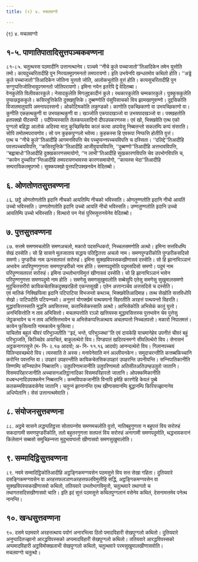 ```yaml
---
title: (९) ४. मचलवग्गो

---
```

(९) ४. मचलवग्गो  


## १-५. पाणातिपातादिसुत्तपञ्‍चकवण्णना

८१-८५. चतुत्थस्स पठमादीनि उत्तानत्थानेव। पञ्‍चमे ‘‘नीचे कुले पच्‍चाजातो’’तिआदिकेन तमेन युत्तोति तमो। कायदुच्‍चरितादीहि पुन निरयतमूपगमनतो तमपरायणो। इति उभयेनपि खन्धतमोव कथितो होति। ‘‘अड्ढे कुले पच्‍चाजातो’’तिआदिकेन जोतिना युत्ततो जोति, आलोकभूतोति वुत्तं होति। कायसुचरितादीहि पुन सग्गुप्पत्तिजोतिभावूपगमनतो जोतिपरायणो। इमिना नयेन इतरेपि द्वे वेदितब्बा।  
वेनकुलेति विलीवकारकुले। नेसादकुलेति मिगलुद्दकादीनं कुले। रथकारकुलेति चम्मकारकुले। पुक्‍कुसकुलेति पुप्फछड्डककुले। कसिरवुत्तिकेति दुक्खवुत्तिके। दुब्बण्णोति पंसुपिसाचको विय झामखाणुवण्णो। दुद्दसिकोति विजातमातुयापि अमनापदस्सनो। ओकोटिमकोति लकुण्डको। काणोति एकच्छिकाणो वा उभयच्छिकाणो वा। कुणीति एकहत्थकुणी वा उभयहत्थकुणी वा। खञ्‍जोति एकपादखञ्‍जो वा उभयपादखञ्‍जो वा। पक्खहतोति हतपक्खो पीठसप्पी । पदीपेय्यस्साति तेलकपल्‍लादिनो दीपउपकरणस्स। एवं खो, भिक्खवेति एत्थ एको पुग्गलो बहिद्धा आलोकं अदिस्वा मातु कुच्छिम्हियेव कालं कत्वा अपायेसु निब्बत्तन्तो सकलम्पि कप्पं संसरति। सोपि तमोतमपरायणोव। सो पन कुहकपुग्गलो भवेय्य। कुहकस्स हि एवरूपा निप्फत्ति होतीति वुत्तं।  
एत्थ च ‘‘नीचे कुले’’तिआदीहि आगमनविपत्ति चेव पच्‍चुप्पन्‍नपच्‍चयविपत्ति च दस्सिता। ‘‘दलिद्दे’’तिआदीहि पवत्तपच्‍चयविपत्ति, ‘‘कसिरवुत्तिके’’तिआदीहि आजीवुपायविपत्ति, ‘‘दुब्बण्णो’’तिआदीहि अत्तभावविपत्ति, ‘‘बह्वाबाधो’’तिआदीहि दुक्खकारणसमायोगो, ‘‘न लाभी’’तिआदीहि सुखकारणविपत्ति चेव उपभोगविपत्ति च, ‘‘कायेन दुच्‍चरित’’न्तिआदीहि तमपरायणभावस्स कारणसमायोगो, ‘‘कायस्स भेदा’’तिआदीहि सम्परायिकतमूपगमो। सुक्‍कपक्खो वुत्तपटिपक्खनयेन वेदितब्बो।  


## ६. ओणतोणतसुत्तवण्णना

८६. छट्ठे ओणतोणतोति इदानि नीचको आयतिम्पि नीचको भविस्सति। ओणतुण्णतोति इदानि नीचो आयतिं उच्‍चो भविस्सति। उण्णतोणतोति इदानि उच्‍चो आयतिं नीचो भविस्सति। उण्णतुण्णतोति इदानि उच्‍चो आयतिम्पि उच्‍चो भविस्सति। वित्थारो पन नेसं पुरिमसुत्तनयेनेव वेदितब्बो।  


## ७. पुत्तसुत्तवण्णना

८७. सत्तमे समणमचलोति समणअचलो, मकारो पदसन्धिकरो, निच्‍चलसमणोति अत्थो। इमिना सत्तविधम्पि सेखं दस्सेति। सो हि सासने मूलजाताय सद्धाय पतिट्ठितत्ता अचलो नाम। समणपुण्डरीकोति पुण्डरीकसदिसो समणो। पुण्डरीकं नाम ऊनसतपत्तं सरोरुहं। इमिना सुक्खविपस्सकखीणासवं दस्सेति। सो हि झानाभिञ्‍ञानं अभावेन अपरिपुण्णगुणत्ता समणपुण्डरीको नाम होति। समणपदुमोति पदुमसदिसो समणो। पदुमं नाम परिपुण्णसतपत्तं सरोरुहं। इमिना उभतोभागविमुत्तं खीणासवं दस्सेति। सो हि झानाभिञ्‍ञानं भावेन परिपुण्णगुणत्ता समणपदुमो नाम होति । समणेसु समणसुखुमालोति सब्बेसुपि एतेसु समणेसु सुखुमालसमणो मुदुचित्तसरीरो कायिकचेतसिकदुक्खरहितो एकन्तसुखी। एतेन अत्तानञ्‍चेव अत्तसदिसे च दस्सेति।  
एवं मातिकं निक्खिपित्वा इदानि पटिपाटिया विभजन्तो कथञ्‍च, भिक्खवेतिआदिमाह। तत्थ सेखोति सत्तविधोपि सेखो। पाटिपदोति पटिपन्‍नको। अनुत्तरं योगक्खेमं पत्थयमानो विहरतीति अरहत्तं पत्थयन्तो विहरति। मुद्धावसित्तस्साति मुद्धनि अवसित्तस्स, कताभिसेकस्साति अत्थो। आभिसेकोति अभिसेकं कातुं युत्तो। अनभिसित्तोति न ताव अभिसित्तो। मचलप्पत्तोति रञ्‍ञो खत्तियस्स मुद्धावसित्तस्स पुत्तभावेन चेव पुत्तेसु जेट्ठकभावेन च न ताव अभिसित्तभावेन च अभिसेकप्पत्तिअत्थाय अचलप्पत्तो निच्‍चलपत्तो। मकारो निपातमत्तं। कायेन फुसित्वाति नामकायेन फुसित्वा।  
याचितोव बहुलं चीवरं परिभुञ्‍जतीति ‘‘इदं, भन्ते, परिभुञ्‍जथा’’ति एवं दायकेहि याचमानेहेव उपनीतं चीवरं बहुं परिभुञ्‍जति, किञ्‍चिदेव अयाचितं, बाकुलत्थेरो विय। पिण्डपातं खदिरवनमग्गे सीवलित्थेरो विय। सेनासनं अट्ठकनागरसुत्ते (म॰ नि॰ २.१७ आदयो; अ॰ नि॰ ११.१६ आदयो) आनन्दत्थेरो विय। गिलानपच्‍चयं पिलिन्दवच्छथेरो विय। त्यस्साति ते अस्स। मनापेनेवाति मनं अल्‍लीयनकेन। समुदाचरन्तीति कत्तब्बकिच्‍चानि करोन्ति पवत्तन्ति वा। उपहारं उपहरन्तीति कायिकचेतसिकउपहारं उपहरन्ति उपनीयन्ति। सन्‍निपातिकानीति तिण्णम्पि सन्‍निपातेन निब्बत्तानि। उतुपरिणामजानीति उतुपरिणामतो अतिसीतअतिउण्हउतुतो जातानि। विसमपरिहारजानीति अच्‍चासनअतिट्ठानादिका विसमपरिहारतो जातानि। ओपक्‍कमिकानीति वधबन्धनादिउपक्‍कमेन निब्बत्तानि। कम्मविपाकजानीति विनापि इमेहि कारणेहि केवलं पुब्बे कतकम्मविपाकवसेनेव जातानि। चतुन्‍नं झानानन्ति एत्थ खीणासवानम्पि बुद्धानम्पि किरियज्झानानेव अधिप्पेतानि। सेसं उत्तानत्थमेवाति।  


## ८. संयोजनसुत्तवण्णना

८८. अट्ठमे सासने लद्धप्पतिट्ठत्ता सोतापन्‍नोव समणमचलोति वुत्तो, नातिबहुगुणत्ता न बहुपत्तं विय सरोरुहं सकदागामी समणपुण्डरीकोति, ततो बहुतरगुणत्ता सतपत्तं विय सरोरुहं अनागामी समणपदुमोति, थद्धभावकरानं किलेसानं सब्बसो समुच्छिन्‍नत्ता मुदुभावप्पत्तो खीणासवो समणसुखुमालोति।  


## ९. सम्मादिट्ठिसुत्तवण्णना

८९. नवमे सम्मादिट्ठिकोतिआदीहि अट्ठङ्गिकमग्गवसेन पठमसुत्ते विय सत्त सेखा गहिता। दुतियवारे दसङ्गिकमग्गवसेन वा अरहत्तफलञाणअरहत्तफलविमुत्तीहि सद्धिं, अट्ठङ्गिकमग्गवसेन वा सुक्खविपस्सकखीणासवो कथितो, ततियवारे उभतोभागविमुत्तो, चतुत्थवारे तथागतो च तथागतसदिसखीणासवो चाति। इति इदं सुत्तं पठमसुत्ते कथितपुग्गलानं वसेनेव कथितं, देसनामत्तमेव पनेत्थ नानन्ति।  


## १०. खन्धसुत्तवण्णना

९०. दसमे पठमवारे अरहत्तत्थाय पयोगं अनारभित्वा ठितो पमादविहारी सेखपुग्गलो कथितो। दुतियवारे अनुप्पादितज्झानो आरद्धविपस्सको अप्पमादविहारी सेखपुग्गलो कथितो। ततियवारे आरद्धविपस्सको अप्पमादविहारी अट्ठविमोक्खलाभी सेखपुग्गलो कथितो, चतुत्थवारे परमसुखुमालखीणासवोति।  
मचलवग्गो चतुत्थो।  